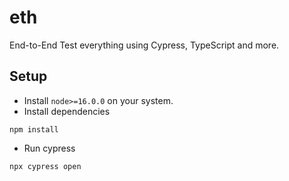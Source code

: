 # eth
End-to-End Test everything using Cypress, TypeScript and more.

## Setup
* Install `node>=16.0.0` on your system.
* Install dependencies
```
npm install
```
* Run cypress
```
npx cypress open
```

